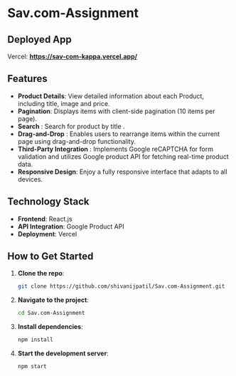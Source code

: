 # Sav.com-Assignment

## Deployed App
Vercel: **https://sav-com-kappa.vercel.app/**

## Features
- **Product Details**: View detailed information about each Product, including title, image and price.
- **Pagination**: Displays items with client-side pagination (10 items per page).
- **Search** : Search for product by title .
- **Drag-and-Drop** : Enables users to rearrange items within the current page using drag-and-drop functionality.
- **Third-Party Integration** : Implements Google reCAPTCHA for form validation and utilizes Google product API for fetching real-time product data.
- **Responsive Design**: Enjoy a fully responsive interface that adapts to all devices.

## Technology Stack
- **Frontend**: React.js
- **API Integration**: Google Product API
- **Deployment**: Vercel

## **How to Get Started**

1. **Clone the repo**:
   ```bash
   git clone https://github.com/shivanijpatil/Sav.com-Assignment.git
   ```
2. **Navigate to the project**:
   ```bash
   cd Sav.com-Assignment
   ```
3. **Install dependencies**:
   ```bash
   npm install

4. **Start the development server**:
   ```bash
   npm start
   ```
